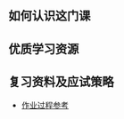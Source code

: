 ## 如何认识这门课

## 优质学习资源

## 复习资料及应试策略
- [作业过程参考](https://hf-mirror.com/cuikq/aicompass_repo/resolve/main/%E7%A6%BB%E6%95%A3%E4%BD%9C%E4%B8%9A%E9%A2%98%E7%9B%AE%E8%AF%A6%E8%A7%A3.zip?download=true)
